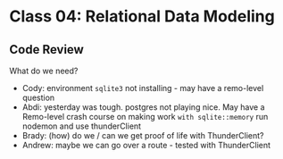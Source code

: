 # Class 04: Relational Data Modeling

## Code Review

What do we need?

- Cody:  environment `sqlite3` not installing - may have a remo-level question
- Abdi:  yesterday was tough.  postgres not playing nice. May have a Remo-level crash course on making work `with sqlite::memory`  run nodemon and use thunderClient
- Brady: (how) do we / can we get proof of life with ThunderClient?
- Andrew: maybe  we can go over a route - tested with ThunderClient
